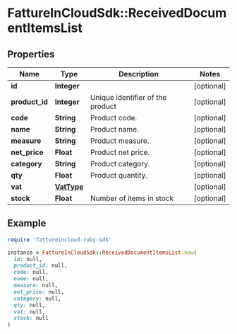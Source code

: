 # FattureInCloudSdk::ReceivedDocumentItemsList

## Properties

| Name | Type | Description | Notes |
| ---- | ---- | ----------- | ----- |
| **id** | **Integer** |  | [optional] |
| **product_id** | **Integer** | Unique identifier of the product | [optional] |
| **code** | **String** | Product code. | [optional] |
| **name** | **String** | Product name. | [optional] |
| **measure** | **String** | Product measure. | [optional] |
| **net_price** | **Float** | Product net price. | [optional] |
| **category** | **String** | Product category. | [optional] |
| **qty** | **Float** | Product quantity. | [optional] |
| **vat** | [**VatType**](VatType.md) |  | [optional] |
| **stock** | **Float** | Number of items in stock | [optional] |

## Example

```ruby
require 'fattureincloud-ruby-sdk'

instance = FattureInCloudSdk::ReceivedDocumentItemsList.new(
  id: null,
  product_id: null,
  code: null,
  name: null,
  measure: null,
  net_price: null,
  category: null,
  qty: null,
  vat: null,
  stock: null
)
```

